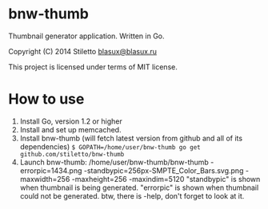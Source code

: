 bnw-thumb
=========

Thumbnail generator application. Written in Go.

Copyright (C) 2014 Stiletto <blasux@blasux.ru>

This project is licensed under terms of MIT license.

How to use
==========
 1. Install Go, version 1.2 or higher
 2. Install and set up memcached.
 3. Install bnw-thumb (will fetch latest version from github and all of its dependencies) `$ GOPATH=/home/user/bnw-thumb go get github.com/stiletto/bnw-thumb`
 4. Launch bnw-thumb: /home/user/bnw-thumb/bnw-thumb -errorpic=1434.png -standbypic=256px-SMPTE_Color_Bars.svg.png -maxwidth=256 -maxheight=256 -maxindim=5120
    "standbypic" is shown when thumbnail is being generated. "errorpic" is shown when thumbnail could not be generated.
    btw, there is -help, don't forget to look at it.
